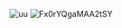 ![uu](https://github.com/ooumonidesi/beast/assets/156647858/5f3b3d03-a119-4f05-ab20-12b71173ebb2)
![Fx0rYQgaMAA2tSY](https://github.com/ooumonidesi/beast/assets/156647858/ecaf04ca-d897-41b2-83cf-43a16cc6d2ea)

